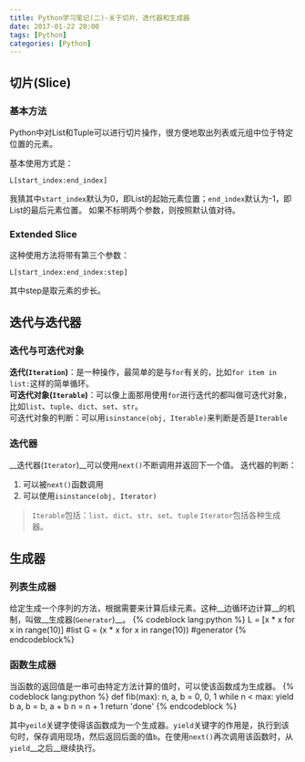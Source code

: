 ```yaml
---
title: Python学习笔记(二)-关于切片、迭代器和生成器
date: 2017-01-22 20:00
tags: [Python]
categories: [Python]
---
```

## 切片(Slice)
### 基本方法
Python中对List和Tuple可以进行切片操作，很方便地取出列表或元组中位于特定位置的元素。

基本使用方式是：
```
L[start_index:end_index]
```
我猜其中`start_index`默认为0，即List的起始元素位置；`end_index`默认为-1，即List的最后元素位置。
如果不标明两个参数，则按照默认值对待。
<!-- more -->
### Extended Slice
这种使用方法将带有第三个参数：
```
L[start_index:end_index:step]
```
其中step是取元素的步长。

## 迭代与迭代器
### 迭代与可迭代对象
__迭代(`Iteration`)__：是一种操作，最简单的是与`for`有关的，比如`for item in list:`这样的简单循环。  
__可迭代对象(`Iterable`)__：可以像上面那用使用`for`进行迭代的都叫做可迭代对象，比如`list`、`tuple`、`dict`、`set`、`str`。  
可迭代对象的判断：可以用`isinstance(obj, Iterable)`来判断是否是`Iterable`

### 迭代器
__迭代器(`Iterator`)__可以使用`next()`不断调用并返回下一个值。
迭代器的判断：
1. 可以被`next()`函数调用
2. 可以使用`isinstance(obj, Iterator)`

>`Iterable`包括：`list`、`dict`、`str`、`set`、`tuple`
    `Iterator`包括各种生成器。

## 生成器
### 列表生成器
给定生成一个序列的方法，根据需要来计算后续元素。这种__边循环边计算__的机制，叫做__生成器(`Generator`)__。
{% codeblock lang:python %}
L = [x * x for x in range(10)]  #list
G = (x * x for x in range(10))  #generator
{% endcodeblock%}
### 函数生成器
当函数的返回值是一串可由特定方法计算的值时，可以使该函数成为生成器。
{% codeblock lang:python %}
def fib(max):
    n, a, b = 0, 0, 1
    while n < max:
        yield b
        a, b = b, a + b
        n = n + 1
    return 'done'
{% endcodeblock %}

其中`yeild`关键字使得该函数成为一个生成器。`yield`关键字的作用是，执行到该句时，保存调用现场，然后返回后面的值`b`。在使用`next()`再次调用该函数时，从`yield`__之后__继续执行。
